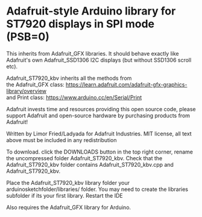 # Adafruit-style Arduino library for ST7920 displays in SPI mode (PSB=0)

This inherits from Adafruit_GFX libraries.
It should behave exactly like Adafruit's own Adafruit_SSD1306 I2C displays (but without SSD1306 scroll etc).

Adafruit_ST7920_kbv inherits all the methods from  
the Adafruit_GFX class: https://learn.adafruit.com/adafruit-gfx-graphics-library/overview  
and Print class: https://www.arduino.cc/en/Serial/Print


Adafruit invests time and resources providing this open source code,
please support Adafruit and open-source hardware by purchasing
products from Adafruit!

Written by Limor Fried/Ladyada for Adafruit Industries.
MIT license, all text above must be included in any redistribution

To download. click the DOWNLOADS button in the top right corner, rename the uncompressed folder Adafruit_ST7920_kbv. Check that the Adafruit_ST7920_kbv folder contains Adafruit_ST7920_kbv.cpp and Adafruit_ST7920_kbv.

Place the Adafruit_ST7920_kbv library folder your arduinosketchfolder/libraries/ folder. You may need to create the libraries subfolder if its your first library. Restart the IDE

Also requires the Adafruit_GFX library for Arduino.

